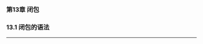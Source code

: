 
### 第13章 闭包 ###

### 13.1 闭包的语法 ###
----------

```swift

```


```swift

```


```swift

```


```swift

```

```swift

```


```swift

```


```swift

```


```swift

```

```swift

```


```swift

```


```swift

```


```swift

```

```swift

```


```swift

```


```swift

```


```swift

```
